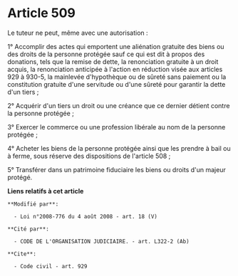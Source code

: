# Article 509

Le tuteur ne peut, même avec une autorisation : 

1° Accomplir des actes qui emportent une aliénation gratuite des biens ou des droits de la personne protégée sauf ce qui est
dit à propos des donations, tels que la remise de dette, la renonciation gratuite à un droit acquis, la renonciation
anticipée à l'action en réduction visée aux articles 929 à 930-5, la mainlevée d'hypothèque ou de sûreté sans paiement ou la
constitution gratuite d'une servitude ou d'une sûreté pour garantir la dette d'un tiers ; 

2° Acquérir d'un tiers un droit ou une créance que ce dernier détient contre la personne protégée ; 

3° Exercer le commerce ou une profession libérale au nom de la personne protégée ; 

4° Acheter les biens de la personne protégée ainsi que les prendre à bail ou à ferme, sous réserve des dispositions de
l'article 508 ; 

5° Transférer dans un patrimoine fiduciaire les biens ou droits d'un majeur protégé.

**Liens relatifs à cet article**

	**Modifié par**:

	  - Loi n°2008-776 du 4 août 2008 - art. 18 (V)

	**Cité par**:

	  - CODE DE L'ORGANISATION JUDICIAIRE. - art. L322-2 (Ab)

	**Cite**:

	  - Code civil - art. 929
